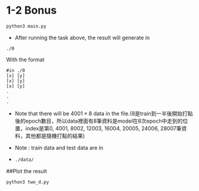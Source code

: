 # 1-2 Bonus

```bash
python3 main.py
```

* After running the task above, the result will generate in

```
./0
```

With the format

```
#in ./0
[x] [y]
[x] [y]
[x] [y]
.
.
.
```

* Note that there will be $4001 \times 8$ data in the file.(8是train到一半後開始打點後的epoch數目，所以data裡面有8筆資料是model在8次epoch中走到的位置，index是第0, 4001, 8002, 12003, 16004, 20005, 24006, 28007筆資料，其他都是隨機打點的結果)

* Note : train data and test data are in

* ```bash
  ./data/
  ```
##Plot the result
```bash
python3 two_d.py
```
  

